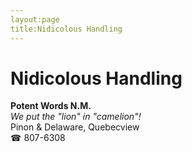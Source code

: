 ```yaml
---
layout:page
title:Nidicolous Handling
---
```

# Nidicolous Handling

**Potent Words N.M.**  
_We put the "lion" in "camelion"!_  
Pinon & Delaware, Quebecview  
☎ 807-6308



